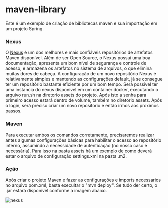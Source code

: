 # maven-library
Este é um exemplo de criação de bibliotecas maven e sua importação em um projeto Spring.

### Nexus
O [Nexus](https://www.sonatype.com/products/nexus-repository) é um dos melhores e mais confiáveis repositórios de artefatos Maven disponível. Além de ser Open Source, o Nexus possui uma boa documentação, apresenta um bom nível de segurança e controle de acesso, e armazena os artefatos no sistema de arquivos, o que elimina muitas dores de cabeça. A configuração de um novo repositório Nexus é relativamente simples e mantendo as configurações default, já se consegue ter um repositório bastante eficiente por um bom tempo.
Será possivel ter uma instancia do nexus disponivel em um container docker, executando o arquivo run.sh na diretorio assets do projeto. Após isto a senha para primeiro acesso estará dentro de volume, também no diretorio assets.
Após o login, será preciso criar um novo repositorio e então irmos aos proximos passos.

### Maven 
Para executar ambos os comandos corretamente, precisaremos realizar antes algumas configurações básicas para habilitar o acesso ao repositório interno, assumindo a necessidade de autenticação (no nosso caso é necessária).
Para isso na pasta assets há um exemplo de como deverá estar o arquivo de configuração settings.xml na pasta .m2.

### Ação 
Após criar o projeto Maven e fazer as configurações e imports necessarios no arquivo pom.xml, basta execultar o "mvn deploy ". Se tudo der certo, o .jar estará disponivel conforme a imagem abaixo.

![nexus](https://user-images.githubusercontent.com/46751481/200331152-d601cf69-df29-4678-8c3e-baca4f3329e7.png) 
